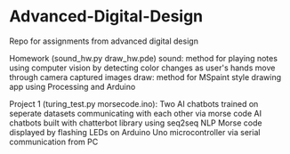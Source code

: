 # Advanced-Digital-Design

Repo for assignments from advanced digital design

Homework (sound_hw.py draw_hw.pde)
sound: method for playing notes using computer vision by detecting color changes as user's hands move through camera captured images
draw: method for MSpaint style drawing app using Processing and Arduino

Project 1 (turing_test.py morsecode.ino):
Two AI chatbots trained on seperate datasets communicating with each other via morse code
AI chatbots built with chatterbot library using seq2seq NLP
Morse code displayed by flashing LEDs on Arduino Uno microcontroller via serial communication from PC
